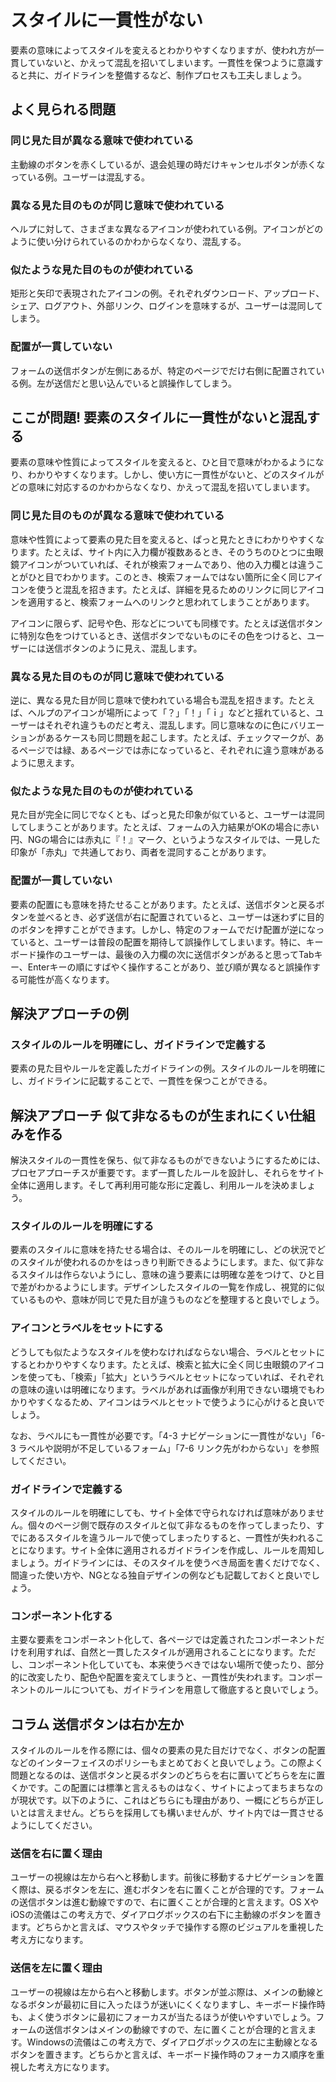 # スタイルに一貫性がない

要素の意味によってスタイルを変えるとわかりやすくなりますが、使われ方が一貫していないと、かえって混乱を招いてしまいます。一貫性を保つように意識すると共に、ガイドラインを整備するなど、制作プロセスも工夫しましょう。

## よく見られる問題

### 同じ見た目が異なる意味で使われている

主動線のボタンを赤くしているが、退会処理の時だけキャンセルボタンが赤くなっている例。ユーザーは混乱する。

### 異なる見た目のものが同じ意味で使われている

ヘルプに対して、さまざまな異なるアイコンが使われている例。アイコンがどのように使い分けられているのかわからなくなり、混乱する。

### 似たような見た目のものが使われている

矩形と矢印で表現されたアイコンの例。それぞれダウンロード、アップロード、シェア、ログアウト、外部リンク、ログインを意味するが、ユーザーは混同してしまう。

### 配置が一貫していない
フォームの送信ボタンが左側にあるが、特定のページでだけ右側に配置されている例。左が送信だと思い込んでいると誤操作してしまう。

## ここが問題! 要素のスタイルに一貫性がないと混乱する

要素の意味や性質によってスタイルを変えると、ひと目で意味がわかるようになり、わかりやすくなります。しかし、使い方に一貫性がないと、どのスタイルがどの意味に対応するのかわからなくなり、かえって混乱を招いてしまいます。

### 同じ見た目のものが異なる意味で使われている

意味や性質によって要素の見た目を変えると、ぱっと見たときにわかりやすくなります。たとえば、サイト内に入力欄が複数あるとき、そのうちのひとつに虫眼鏡アイコンがついていれば、それが検索フォームであり、他の入力欄とは違うことがひと目でわかります。このとき、検索フォームではない箇所に全く同じアイコンを使うと混乱を招きます。たとえば、詳細を見るためのリンクに同じアイコンを適用すると、検索フォームへのリンクと思われてしまうことがあります。

アイコンに限らず、記号や色、形などについても同様です。たとえば送信ボタンに特別な色をつけているとき、送信ボタンでないものにその色をつけると、ユーザーには送信ボタンのように見え、混乱します。

### 異なる見た目のものが同じ意味で使われている

逆に、異なる見た目が同じ意味で使われている場合も混乱を招きます。たとえば、ヘルプのアイコンが場所によって「？」「！」「ｉ」などと揺れていると、ユーザーはそれぞれ違うものだと考え、混乱します。同じ意味なのに色にバリエーションがあるケースも同じ問題を起こします。たとえば、チェックマークが、あるページでは緑、あるページでは赤になっていると、それぞれに違う意味があるように思えます。

### 似たような見た目のものが使われている

見た目が完全に同じでなくとも、ぱっと見た印象が似ていると、ユーザーは混同してしまうことがあります。たとえば、フォームの入力結果がOKの場合に赤い円、NGの場合には赤丸に『！』マーク、というようなスタイルでは、一見した印象が「赤丸」で共通しており、両者を混同することがあります。

### 配置が一貫していない

要素の配置にも意味を持たせることがあります。たとえば、送信ボタンと戻るボタンを並べるとき、必ず送信が右に配置されていると、ユーザーは迷わずに目的のボタンを押すことができます。しかし、特定のフォームでだけ配置が逆になっていると、ユーザーは普段の配置を期待して誤操作してしまいます。特に、キーボード操作のユーザーは、最後の入力欄の次に送信ボタンがあると思ってTabキー、Enterキーの順にすばやく操作することがあり、並び順が異なると誤操作する可能性が高くなります。

## 解決アプローチの例

### スタイルのルールを明確にし、ガイドラインで定義する

要素の見た目やルールを定義したガイドラインの例。スタイルのルールを明確にし、ガイドラインに記載することで、一貫性を保つことができる。

## 解決アプローチ 似て非なるものが生まれにくい仕組みを作る

解決スタイルの一貫性を保ち、似て非なるものができないようにするためには、プロセアプローチスが重要です。まず一貫したルールを設計し、それらをサイト全体に適用します。そして再利用可能な形に定義し、利用ルールを決めましょう。

### スタイルのルールを明確にする

要素のスタイルに意味を持たせる場合は、そのルールを明確にし、どの状況でどのスタイルが使われるのかをはっきり判断できるようにします。また、似て非なるスタイルは作らないようにし、意味の違う要素には明確な差をつけて、ひと目で差がわかるようにします。デザインしたスタイルの一覧を作成し、視覚的に似ているものや、意味が同じで見た目が違うものなどを整理すると良いでしょう。

### アイコンとラベルをセットにする

どうしても似たようなスタイルを使わなければならない場合、ラベルとセットにするとわかりやすくなります。たとえば、検索と拡大に全く同じ虫眼鏡のアイコンを使っても、「検索」「拡大」というラベルとセットになっていれば、それぞれの意味の違いは明確になります。ラベルがあれば画像が利用できない環境でもわかりやすくなるため、アイコンはラベルとセットで使うように心がけると良いでしょう。

なお、ラベルにも一貫性が必要です。「4-3 ナビゲーションに一貫性がない」「6-3 ラベルや説明が不足しているフォーム」「7-6 リンク先がわからない」を参照してください。

### ガイドラインで定義する

スタイルのルールを明確にしても、サイト全体で守られなければ意味がありません。個々のページ側で既存のスタイルと似て非なるものを作ってしまったり、すでにあるスタイルを違うルールで使ってしまったりすると、一貫性が失われることになります。サイト全体に適用されるガイドラインを作成し、ルールを周知しましょう。ガイドラインには、そのスタイルを使うべき局面を書くだけでなく、間違った使い方や、NGとなる独自デザインの例なども記載しておくと良いでしょう。

### コンポーネント化する

主要な要素をコンポーネント化して、各ページでは定義されたコンポーネントだけを利用すれば、自然と一貫したスタイルが適用されることになります。ただし、コンポーネント化していても、本来使うべきではない場所で使ったり、部分的に改変したり、配色や配置を変えてしまうと、一貫性が失われます。コンポーネントのルールについても、ガイドラインを用意して徹底すると良いでしょう。

## コラム 送信ボタンは右か左か

スタイルのルールを作る際には、個々の要素の見た目だけでなく、ボタンの配置などのインターフェイスのポリシーもまとめておくと良いでしょう。この際よく問題となるのは、送信ボタンと戻るボタンのどちらを右に置いてどちらを左に置くかです。この配置には標準と言えるものはなく、サイトによってまちまちなのが現状です。以下のように、これはどちらにも理由があり、一概にどちらが正しいとは言えません。どちらを採用しても構いませんが、サイト内では一貫させるようにしてください。

### 送信を右に置く理由

ユーザーの視線は左から右へと移動します。前後に移動するナビゲーションを置く際は、戻るボタンを左に、進むボタンを右に置くことが合理的です。フォームの送信ボタンは進む動線ですので、右に置くことが合理的と言えます。OS XやiOSの流儀はこの考え方で、ダイアログボックスの右下に主動線のボタンを置きます。どちらかと言えば、マウスやタッチで操作する際のビジュアルを重視した考え方になります。

### 送信を左に置く理由

ユーザーの視線は左から右へと移動します。ボタンが並ぶ際は、メインの動線となるボタンが最初に目に入ったほうが迷いにくくなりますし、キーボード操作時も、よく使うボタンに最初にフォーカスが当たるほうが使いやすいでしょう。フォームの送信ボタンはメインの動線ですので、左に置くことが合理的と言えます。Windowsの流儀はこの考え方で、ダイアログボックスの左に主動線となるボタンを置きます。どちらかと言えば、キーボード操作時のフォーカス順序を重視した考え方になります。
